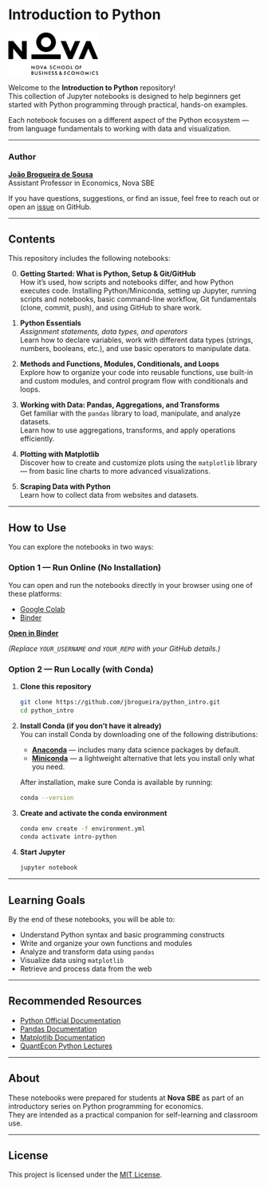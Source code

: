 # Introduction to Python

<img src="NOVASBE-LOGO.png" alt="Nova SBE Logo" width="180">

Welcome to the **Introduction to Python** repository!  
This collection of Jupyter notebooks is designed to help beginners get started with Python programming through practical, hands-on examples.  

Each notebook focuses on a different aspect of the Python ecosystem — from language fundamentals to working with data and visualization.
 
---

### Author

**[João Brogueira de Sousa](https://jbsousa.com/)**  
Assistant Professor in Economics, Nova SBE  

If you have questions, suggestions, or find an issue, feel free to reach out or open an [issue](../../issues) on GitHub.

---

## Contents

This repository includes the following notebooks:

0. **Getting Started: What is Python, Setup & Git/GitHub**  
   How it’s used, how scripts and notebooks differ, and how Python executes code. Installing Python/Miniconda, setting up Jupyter, running scripts and notebooks, basic command-line workflow, Git fundamentals (clone, commit, push), and using GitHub to share work.

1. **Python Essentials**  
   *Assignment statements, data types, and operators*  
   Learn how to declare variables, work with different data types (strings, numbers, booleans, etc.), and use basic operators to manipulate data.

2. **Methods and Functions, Modules, Conditionals, and Loops**  
   Explore how to organize your code into reusable functions, use built-in and custom modules, and control program flow with conditionals and loops.

3. **Working with Data: Pandas, Aggregations, and Transforms**  
   Get familiar with the `pandas` library to load, manipulate, and analyze datasets.  
   Learn how to use aggregations, transforms, and apply operations efficiently.

4. **Plotting with Matplotlib**  
   Discover how to create and customize plots using the `matplotlib` library — from basic line charts to more advanced visualizations.

5. **Scraping Data with Python**  
   Learn how to collect data from websites and datasets. 

---

## How to Use

You can explore the notebooks in two ways:

### Option 1 — Run Online (No Installation)
You can open and run the notebooks directly in your browser using one of these platforms:

- [Google Colab](https://colab.research.google.com/)
- [Binder](https://mybinder.org/)

 [**Open in Binder**](https://mybinder.org/v2/gh/YOUR_USERNAME/YOUR_REPO/main)

*(Replace `YOUR_USERNAME` and `YOUR_REPO` with your GitHub details.)*

### Option 2 — Run Locally (with Conda)

1. **Clone this repository**
   ```bash
   git clone https://github.com/jbrogueira/python_intro.git
   cd python_intro
   ```

2. **Install Conda (if you don’t have it already)**  
   You can install Conda by downloading one of the following distributions:

   - [**Anaconda**](https://www.anaconda.com/products/distribution) — includes many data science packages by default.  
   - [**Miniconda**](https://docs.conda.io/en/latest/miniconda.html) — a lightweight alternative that lets you install only what you need.

   After installation, make sure Conda is available by running:
   ```bash
   conda --version
   ```

3. **Create and activate the conda environment**
   ```bash
   conda env create -f environment.yml
   conda activate intro-python
   ```

4. **Start Jupyter**
   ```bash
   jupyter notebook
   ```

---

## Learning Goals

By the end of these notebooks, you will be able to:

- Understand Python syntax and basic programming constructs  
- Write and organize your own functions and modules  
- Analyze and transform data using `pandas`  
- Visualize data using `matplotlib`  
- Retrieve and process data from the web  

---

##  Recommended Resources

- [Python Official Documentation](https://docs.python.org/3/)
- [Pandas Documentation](https://pandas.pydata.org/)
- [Matplotlib Documentation](https://matplotlib.org/stable/contents.html)
- [QuantEcon Python Lectures](https://python.quantecon.org/)

---

## About

These notebooks were prepared for students at **Nova SBE** as part of an introductory series on Python programming for economics.  
They are intended as a practical companion for self-learning and classroom use.

---

## License

This project is licensed under the [MIT License](LICENSE).

